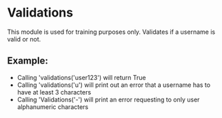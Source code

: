 Validations
==========

This module is used for training purposes only.
Validates if a username is valid or not.

## Example:

* Calling 'validations('user123') will return True
* Calling 'validations('u') will print out an error that a username has to have at least 3 characters
* Calling 'Validations('-') will print an error requesting to only user alphanumeric characters
